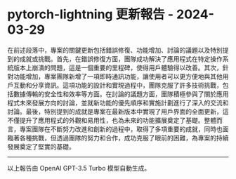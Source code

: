 # pytorch-lightning 更新報告 - 2024-03-29

在前述段落中，專案的關鍵更新包括錯誤修復、功能增加、討論的議題以及特別提到的成就或挑戰。首先，在錯誤修復方面，團隊成功解決了應用程式在特定操作系統版本上崩潰的問題，這是一個重要的里程碑，使得用戶體驗得以改善。其次，針對功能增加，專案團隊新增了一項即時通訊功能，讓使用者可以更方便地與其他用戶互動和分享資訊。這項功能的設計和實現過程中，團隊克服了許多技術挑戰，包括數據傳輸的安全性和效率等方面。在討論的議題方面，團隊積極參與了關於應用程式未來發展方向的討論，並就新功能的優先順序和實施計劃進行了深入的交流和討論。最後，特別提到的成就是專案在最新版本中實現了用戶界面的全面更新，這不僅提升了應用程式的外觀和易用性，也為未來的功能擴展奠定了基礎。整體而言，專案團隊在不斷努力改進和創新的過程中，取得了多項重要的成就，同時也面臨著各種挑戰，但透過團隊的努力和合作，成功克服了眼前的困難，為專案的持續發展奠定了堅實的基礎。



---



以上報告由 OpenAI GPT-3.5 Turbo 模型自動生成。